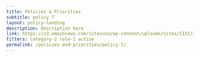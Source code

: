 ```yaml
---
title: Policies & Priorities
subtitle: policy 7
layout: policy-landing
description: description here
link: https://s3.amazonaws.com/sitesusa/wp-content/uploads/sites/1151/2017/05/CIO-Council-State-of-Federal-IT-Report-January-2017-1.pdf
filters: category-2 role-1 active
permalink: /policies-and-priorities/policy-7/
---
```


